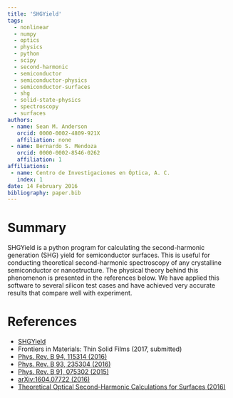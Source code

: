 ```yaml
---
title: 'SHGYield'
tags:
  - nonlinear
  - numpy
  - optics
  - physics
  - python
  - scipy
  - second-harmonic
  - semiconductor
  - semiconductor-physics
  - semiconductor-surfaces
  - shg
  - solid-state-physics
  - spectroscopy
  - surfaces
authors:
 - name: Sean M. Anderson
   orcid: 0000-0002-4809-921X
   affiliation: none
 - name: Bernardo S. Mendoza
   orcid: 0000-0002-8546-0262
   affiliation: 1
affiliations:
 - name: Centro de Investigaciones en Óptica, A. C.
   index: 1
date: 14 February 2016
bibliography: paper.bib
---
```


# Summary

SHGYield is a python program for calculating the second-harmonic generation (SHG) yield for semiconductor surfaces. This is useful for conducting theoretical second-harmonic spectroscopy of any crystalline semiconductor or nanostructure. The physical theory behind this phenomenon is presented in the references below. We have applied this software to several silicon test cases and have achieved very accurate results that compare well with experiment.

# References

* [SHGYield](https://github.com/roguephysicist/SHGYield)
* Frontiers in Materials: Thin Solid Films (2017, submitted)
* [Phys. Rev. B 94, 115314 (2016)](https://doi.org/10.1103/PhysRevB.94.115314)
* [Phys. Rev. B 93, 235304 (2016)](https://doi.org/10.1103/PhysRevB.93.235304)
* [Phys. Rev. B 91, 075302 (2015)](https://doi.org/10.1103/PhysRevB.91.075302)
* [arXiv:1604.07722 (2016)](https://arxiv.org/abs/1604.07722)
* [Theoretical Optical Second-Harmonic Calculations for Surfaces (2016)](https://doi.org/10.13140/RG.2.2.35619.66082)
